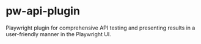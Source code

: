 # pw-api-plugin
Playwright plugin for comprehensive API testing and presenting results in a user-friendly manner in the Playwright UI.
